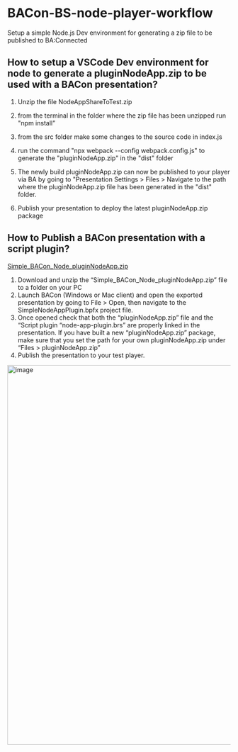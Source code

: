 # BACon-BS-node-player-workflow
Setup a simple Node.js Dev environment for generating a zip file to be published to BA:Connected 

## How to setup a VSCode Dev environment for node to generate a pluginNodeApp.zip to be used with a BACon presentation? 

1. Unzip the file NodeAppShareToTest.zip

1. from the terminal in the folder where the zip file has been unzipped run "npm install”

1. from the src folder make some changes to the source code in index.js

1. run the command "npx webpack --config webpack.config.js" to generate the "pluginNodeApp.zip" in the "dist" folder

1. The newly build  pluginNodeApp.zip can now be published to your player via BA by going to "Presentation Settings > Files > Navigate to the path where the pluginNodeApp.zip file has been generated in the "dist" folder.

1. Publish your presentation to deploy the latest pluginNodeApp.zip package


## How to Publish a BACon presentation with a script plugin?


[Simple_BACon_Node_pluginNodeApp.zip](https://github.com/RomeoLB/BACon-BS-node-player-workflow/files/14938485/Simple_BACon_Node_pluginNodeApp.zip)

1.	Download and unzip the “Simple_BACon_Node_pluginNodeApp.zip” file to a folder on your PC
1.	Launch BACon (Windows or Mac client) and open the exported presentation by going to File > Open, then navigate to the SimpleNodeAppPlugin.bpfx project file.
1.	Once opened check that both the “pluginNodeApp.zip” file and the “Script plugin “node-app-plugin.brs” are properly linked in the presentation. If you have built a new “pluginNodeApp.zip” package, make sure that you set the path for your own pluginNodeApp.zip under “Files > pluginNodeApp.zip”
1.	Publish the presentation to your test player.

   

<img width="857" alt="image" src="https://github.com/RomeoLB/BACon-BS-node-player-workflow/assets/136584791/a219d1ab-e973-4920-8e2a-4ec41cf17d1f">
